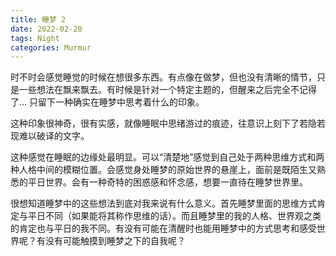 ```yaml
---
title: 睡梦 2
date: 2022-02-20
tags: Night
categories: Murmur
---
```


时不时会感觉睡觉的时候在想很多东西。有点像在做梦，但也没有清晰的情节，只是一些想法在飘来飘去。有时候是针对一个特定主题的，但醒来之后完全不记得了… 只留下一种确实在睡梦中思考着什么的印象。

这种印象很神奇，很有实感，就像睡眠中思绪游过的痕迹，往意识上刻下了若隐若现难以破译的文字。

这种感觉在睡眠的边缘处最明显。可以“清楚地”感觉到自己处于两种思维方式和两种人格中间的模糊位置。会感觉身处睡梦的原始世界的悬崖上，面前是既陌生又熟悉的平日世界。会有一种奇特的困惑感和怀念感，想要一直待在睡梦世界里。

很想知道睡梦中的这些想法到底对我来说有什么意义。首先睡梦里面的思维方式肯定与平日不同（如果能将其称作思维的话）。而且睡梦里的我的人格、世界观之类的肯定也与平日的我不同。有没有可能在清醒时也能用睡梦中的方式思考和感受世界呢？有没有可能触摸到睡梦之下的自我呢？
